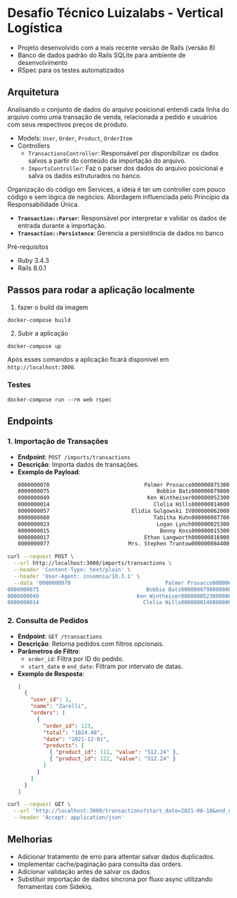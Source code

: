 # Desafio Técnico Luizalabs - Vertical Logística

- Projeto desenvolvido com a mais recente versão de Rails (versão 8)
- Banco de dados padrão do Rails SQLite para ambiente de desenvolvimento
- RSpec para os testes automatizados

## Arquitetura

Analisando o conjunto de dados do arquivo posicional entendi cada linha do arquivo como uma transação de venda, relacionada a
pedido e usuários com seus respectivos preços de produto.

- Models: `User`, `Order`, `Product`, `OrderItem`
- Controllers
  - `TransactionsController`: Responsável por disponibilizar os dados salvos a partir do conteúdo da importação do arquivo.
  - `ImportsController`: Faz o parser dos dados do arquivo posicional e salva os dados estruturados no banco.

Organização do código em Services, a ideia é ter um controller com pouco código e sem lógica de negócios. Abordagem
influenciada pelo Princípio da Responsabilidade Única.

- **`Transaction::Parser`**: Responsável por interpretar e validar os dados de entrada durante a importação.
- **`Transaction::Persistence`**: Gerencia a persistência de dados no banco

Pré-requisitos

- Ruby 3.4.3
- Rails 8.0.1

## Passos para rodar a aplicação localmente

1. fazer o build da imagem

```
docker-compose build
```

2. Subir a aplicação

```
docker-compose up
```

Após esses comandos a aplicação ficará disponivel em `http://localhost:3000`.

### Testes

```
docker-compose run --rm web rspec
```

## Endpoints

### **1. Importação de Transações**
- **Endpoint**: `POST /imports/transactions`
- **Descrição**: Importa dados de transações.
- **Exemplo de Payload**:
  ```txt
  0000000070                              Palmer Prosacco00000007530000000003     1836.7420210308
  0000000075                                  Bobbie Batz00000007980000000002     1578.5720211116
  0000000049                               Ken Wintheiser00000005230000000003      586.7420210903
  0000000014                                 Clelia Hills00000001460000000001      673.4920211125
  0000000057                          Elidia Gulgowski IV00000006200000000000     1417.2520210919
  0000000080                                 Tabitha Kuhn00000008770000000003      817.1320210612
  0000000023                                  Logan Lynch00000002530000000002      322.1220210523
  0000000015                                   Bonny Koss00000001530000000004        80.820210701
  0000000017                              Ethan Langworth00000001690000000000      865.1820210409
  0000000077                         Mrs. Stephen Trantow00000008440000000005     1288.7720211127
  ```

```bash
curl --request POST \
  --url http://localhost:3000/imports/transactions \
  --header 'Content-Type: text/plain' \
  --header 'User-Agent: insomnia/10.3.1' \
  --data '0000000070                              Palmer Prosacco00000007530000000003     1836.7420210308
0000000075                                  Bobbie Batz00000007980000000002     1578.5720211116
0000000049                               Ken Wintheiser00000005230000000003      586.7420210903
0000000014                                 Clelia Hills00000001460000000001      673.4920211125'
```

### **2. Consulta de Pedidos**
- **Endpoint**: `GET /transactions`
- **Descrição**: Retorna pedidos com filtros opcionais.
- **Parâmetros de Filtro**:
  - `order_id`: Filtra por ID do pedido.
  - `start_date` e `end_date`: Filtram por intervalo de datas.
- **Exemplo de Resposta**:
  ```json
  [
    {
      "user_id": 1,
      "name": "Zarelli",
      "orders": [
        {
          "order_id": 123,
          "total": "1024.48",
          "date": "2021-12-01",
          "products": [
            { "product_id": 111, "value": "512.24" },
            { "product_id": 122, "value": "512.24" }
          ]
        }
      ]
    }
  ]
  ```

```bash
curl --request GET \
  --url 'http://localhost:3000/transactions?start_date=2021-06-18&end_date=2021-10-07' \
  --header 'Accept: application/json'
```

## Melhorias

- Adicionar tratamento de erro para altentar salvar dados duplicados.
- Implementar cache/paginação para consulta das orders.
- Adicionar validação antes de salvar os dados.
- Substituir importação de dados síncrona por fluxo async utilizando ferramentas com Sidekiq.
